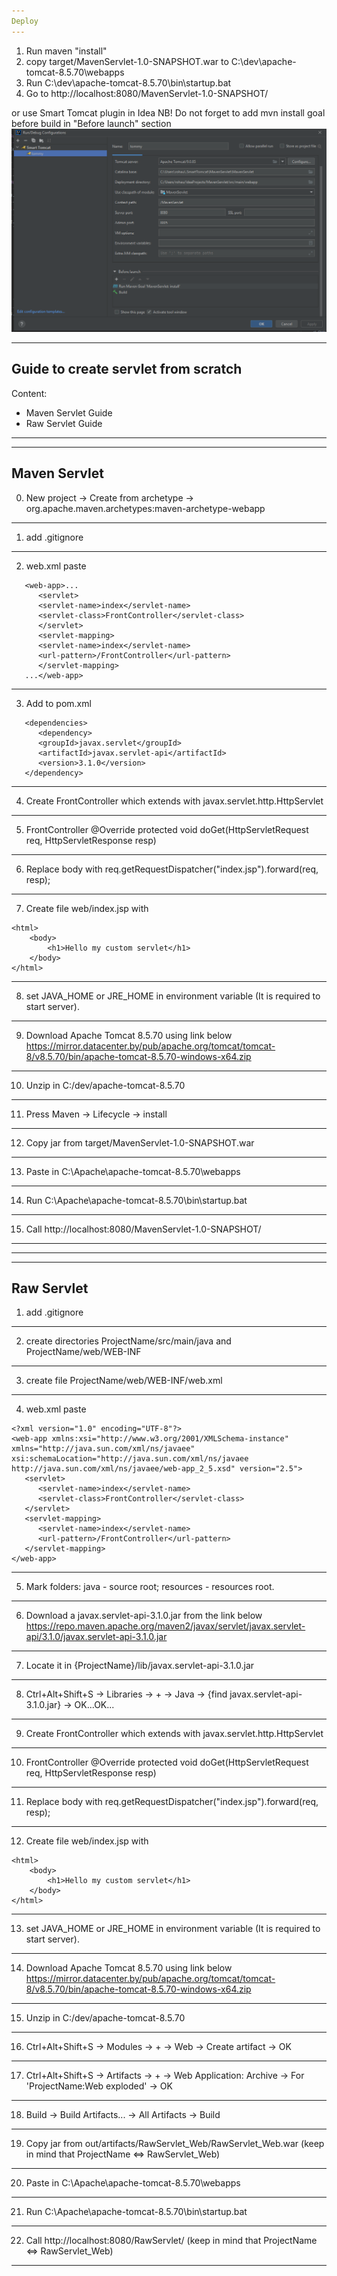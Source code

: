```yaml
---
Deploy
---
```

1) Run maven "install"
2) copy target/MavenServlet-1.0-SNAPSHOT.war to
   C:\dev\apache-tomcat-8.5.70\webapps
3) Run C:\dev\apache-tomcat-8.5.70\bin\startup.bat
4) Go to http://localhost:8080/MavenServlet-1.0-SNAPSHOT/

or use Smart Tomcat plugin in Idea
NB! Do not forget to add mvn install goal before build in "Before launch" section
![img.png](img.png)
    

---
Guide to create servlet from scratch
---
Content:
- Maven Servlet Guide
- Raw Servlet Guide
---
---
Maven Servlet
---
0. New project -> Create from archetype -> org.apache.maven.archetypes:maven-archetype-webapp
---
1. add .gitignore
---
2. web.xml paste
```
   <web-app>...
      <servlet>
      <servlet-name>index</servlet-name>
      <servlet-class>FrontController</servlet-class>
      </servlet>
      <servlet-mapping>
      <servlet-name>index</servlet-name>
      <url-pattern>/FrontController</url-pattern>
      </servlet-mapping>
   ...</web-app>
```
---
3. Add to pom.xml 
```
   <dependencies>
      <dependency>
      <groupId>javax.servlet</groupId>
      <artifactId>javax.servlet-api</artifactId>
      <version>3.1.0</version>
   </dependency>
```
---
4. Create FrontController which extends with javax.servlet.http.HttpServlet
----------------
5. FrontController @Override protected void doGet(HttpServletRequest req, HttpServletResponse resp)
----------------
6. Replace body with req.getRequestDispatcher("index.jsp").forward(req, resp);
----------------
7. Create file web/index.jsp with
```
<html>
    <body>
        <h1>Hello my custom servlet</h1>
    </body>
</html>
```
----------------
8. set JAVA_HOME or JRE_HOME in environment variable (It is required to start server).
----------------
9. Download Apache Tomcat 8.5.70 using link below https://mirror.datacenter.by/pub/apache.org/tomcat/tomcat-8/v8.5.70/bin/apache-tomcat-8.5.70-windows-x64.zip
----------------
10. Unzip in C:/dev/apache-tomcat-8.5.70
----------------
11. Press Maven -> Lifecycle -> install
----------------
12. Copy jar from target/MavenServlet-1.0-SNAPSHOT.war
----------------
13. Paste in C:\Apache\apache-tomcat-8.5.70\webapps
----------------
14. Run C:\Apache\apache-tomcat-8.5.70\bin\startup.bat
----------------
15. Call http://localhost:8080/MavenServlet-1.0-SNAPSHOT/
----------------
----------------
----------------
Raw Servlet
----------------
1. add .gitignore
----------------
2. create directories ProjectName/src/main/java and ProjectName/web/WEB-INF
----------------
3. create file ProjectName/web/WEB-INF/web.xml
----------------
4. web.xml paste
```
<?xml version="1.0" encoding="UTF-8"?>
<web-app xmlns:xsi="http://www.w3.org/2001/XMLSchema-instance"
xmlns="http://java.sun.com/xml/ns/javaee"
xsi:schemaLocation="http://java.sun.com/xml/ns/javaee http://java.sun.com/xml/ns/javaee/web-app_2_5.xsd" version="2.5">
   <servlet>
      <servlet-name>index</servlet-name>
      <servlet-class>FrontController</servlet-class>
   </servlet>
   <servlet-mapping>
      <servlet-name>index</servlet-name>
      <url-pattern>/FrontController</url-pattern>
   </servlet-mapping>
</web-app>
```
----------------
5. Mark folders: java - source root; resources - resources root.
----------------
6. Download a javax.servlet-api-3.1.0.jar from the link below
   https://repo.maven.apache.org/maven2/javax/servlet/javax.servlet-api/3.1.0/javax.servlet-api-3.1.0.jar
----------------
7. Locate it in {ProjectName}/lib/javax.servlet-api-3.1.0.jar
----------------
8. Ctrl+Alt+Shift+S -> Libraries -> + -> Java -> {find javax.servlet-api-3.1.0.jar} -> OK...OK...
----------------
9. Create FrontController which extends with javax.servlet.http.HttpServlet
----------------
10. FrontController @Override protected void doGet(HttpServletRequest req, HttpServletResponse resp)
----------------
11. Replace body with req.getRequestDispatcher("index.jsp").forward(req, resp);
----------------
12. Create file web/index.jsp with
```
<html>
    <body>
        <h1>Hello my custom servlet</h1>
    </body>
</html>
```
----------------
13. set JAVA_HOME or JRE_HOME in environment variable (It is required to start server).
----------------
14. Download Apache Tomcat 8.5.70 using link below https://mirror.datacenter.by/pub/apache.org/tomcat/tomcat-8/v8.5.70/bin/apache-tomcat-8.5.70-windows-x64.zip
----------------
15. Unzip in C:/dev/apache-tomcat-8.5.70
----------------
16. Ctrl+Alt+Shift+S -> Modules -> + -> Web -> Create artifact -> OK
----------------
17. Ctrl+Alt+Shift+S -> Artifacts -> + -> Web Application: Archive -> For 'ProjectName:Web exploded' -> OK
----------------
18. Build -> Build Artifacts... -> All Artifacts -> Build
----------------
19. Copy jar from out/artifacts/RawServlet_Web/RawServlet_Web.war (keep in mind that ProjectName <=> RawServlet_Web)
----------------
20. Paste in C:\Apache\apache-tomcat-8.5.70\webapps
----------------
21. Run C:\Apache\apache-tomcat-8.5.70\bin\startup.bat
----------------
22. Call http://localhost:8080/RawServlet/  (keep in mind that ProjectName <=> RawServlet_Web)
----------------